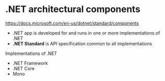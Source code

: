 # .NET architectural components

https://docs.microsoft.com/en-us/dotnet/standard/components

- .NET app is developed for and runs in one or more implementations of .NET
- **.NET Standard** is API specification common to all implementations

Implementations of .NET
* .NET Framework
* .NET Core
* Mono


